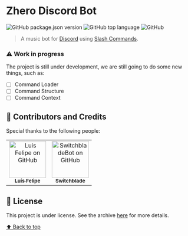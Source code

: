 # Zhero Discord Bot

![GitHub package.json version](https://img.shields.io/github/package-json/v/zherodiscord/zhero?color=%237289DA)
![GitHub top language](https://img.shields.io/github/languages/top/zherodiscord/zhero?color=%237289DA)
![GitHub](https://img.shields.io/github/license/zherodiscord/zhero?color=%237289DA)

> A music bot for [Discord](https://discord.com) using [Slash Commands](https://discord.com/developers/docs/interactions/slash-commands).

### ⚠️ Work in progress

The project is still under development, we are still going to do some new things, such as:

- [ ] Command Loader
- [ ] Command Structure
- [ ] Command Context

## 🤝 Contributors and Credits

Special thanks to the following people:

<table>
  <tr>
    <td align="center">
      <a href="https://github.com/luisgfx">
        <img src="https://github.com/luisgfx.png" width="100px;" alt="Luís Felipe on GitHub"/><br>
        <sub>
          <b>Luís Felipe</b>
        </sub>
      </a>
    </td>
    <td align="center">
      <a href="https://github.com/SwitchBladeBot">
        <img src="https://github.com/switchbladebot.png" width="100px;" alt="SwitchbladeBot on GitHub"/><br>
        <sub>
          <b>Switchblade</b>
        </sub>
      </a>
    </td>
  </tr>
</table>

## 📝 License

This project is under license. See the archive [here](https://github.com/zherodiscord/zhero/blob/main/LICENSE) for more details.

[⬆ Back to top](#zhero-discord-bot)<br>

